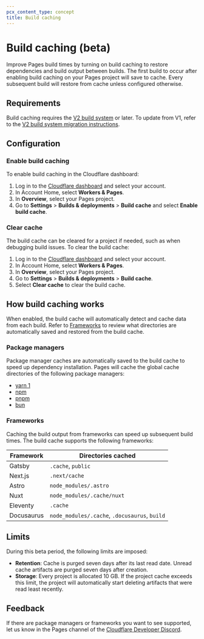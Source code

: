 ```yaml
---
pcx_content_type: concept
title: Build caching
---
```


# Build caching (beta)

Improve Pages build times by turning on build caching to restore dependencies and build output between builds. The first build to occur after enabling build caching on your Pages project will save to cache. Every subsequent build will restore from cache unless configured otherwise.

## Requirements

Build caching requires the [V2 build system](/pages/configuration/language-support-and-tools/) or later. To update from V1, refer to the [V2 build system migration instructions](/pages/configuration/language-support-and-tools/#v2-build-system).

## Configuration

### Enable build caching

To enable build caching in the Cloudflare dashboard:

1. Log in to the [Cloudflare dashboard](https://dash.cloudflare.com) and select your account.
2. In Account Home, select **Workers & Pages**.
3. In **Overview**, select your Pages project.
4. Go to **Settings** > **Builds & deployments** > **Build cache** and select **Enable build cache**.

### Clear cache

The build cache can be cleared for a project if needed, such as when debugging build issues. To clear the build cache:

1. Log in to the [Cloudflare dashboard](https://dash.cloudflare.com) and select your account.
2. In Account Home, select **Workers & Pages**.
3. In **Overview**, select your Pages project.
4. Go to **Settings** > **Builds & deployments** > **Build cache**.
5. Select **Clear cache** to clear the build cache.

## How build caching works

When enabled, the build cache will automatically detect and cache data from each build. Refer to [Frameworks](/pages/configuration/build-caching/#frameworks) to review what directories are automatically saved and restored from the build cache.

### Package managers

Package manager caches are automatically saved to the build cache to speed up dependency installation. Pages will cache the global cache directories of the following package managers:

- [yarn 1](https://yarnpkg.com/)
- [npm](https://www.npmjs.com/)
- [pnpm](https://pnpm.io/)
- [bun](https://bun.sh/)

### Frameworks

Caching the build output from frameworks can speed up subsequent build times. The build cache supports the following frameworks:

| Framework  | Directories cached                            |
| ---------- | --------------------------------------------- |
| Gatsby     | `.cache`, `public`                            |
| Next.js    | `.next/cache`                                 |
| Astro      | `node_modules/.astro`                         |
| Nuxt       | `node_modules/.cache/nuxt`                    |
| Eleventy   | `.cache`                                      |
| Docusaurus | `node_modules/.cache`, `.docusaurus`, `build` |

## Limits

During this beta period, the following limits are imposed:

- **Retention**: Cache is purged seven days after its last read date. Unread cache artifacts are purged seven days after creation.
- **Storage**: Every project is allocated 10 GB. If the project cache exceeds this limit, the project will automatically start deleting artifacts that were read least recently.

## Feedback

If there are package managers or frameworks you want to see supported, let us know in the Pages channel of the [Cloudflare Developer Discord](https://discord.com/invite/cloudflaredev).
